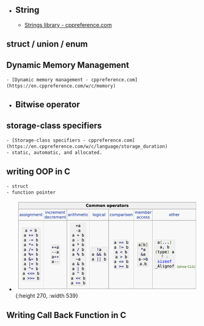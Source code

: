 - ## String
	- [Strings library - cppreference.com](https://en.cppreference.com/w/c/string)
## struct  / union / enum
## Dynamic Memory Management
	- [Dynamic memory management - cppreference.com](https://en.cppreference.com/w/c/memory)
- ## Bitwise operator
## storage-class specifiers
	- [Storage-class specifiers - cppreference.com](https://en.cppreference.com/w/c/language/storage_duration)
	- static, automatic, and allocated.
## writing OOP in C
	- struct
	- function pointer
- ![image.png](../assets/image_1667227700073_0.png){:height 270, :width 539}
## Writing Call Back Function in C